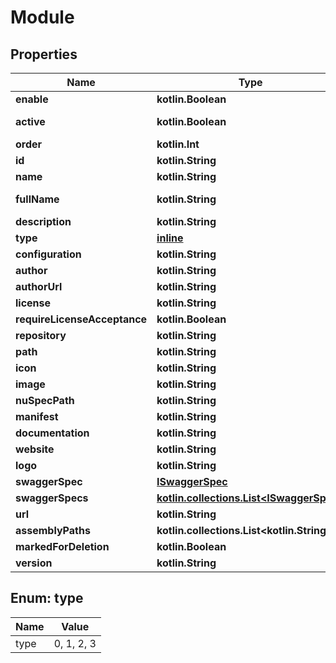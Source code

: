 
# Module

## Properties
| Name | Type | Description | Notes |
| ------------ | ------------- | ------------- | ------------- |
| **enable** | **kotlin.Boolean** |  |  [optional] |
| **active** | **kotlin.Boolean** |  |  [optional] [readonly] |
| **order** | **kotlin.Int** |  |  [optional] |
| **id** | **kotlin.String** |  |  [optional] |
| **name** | **kotlin.String** |  |  [optional] |
| **fullName** | **kotlin.String** |  |  [optional] [readonly] |
| **description** | **kotlin.String** |  |  [optional] |
| **type** | [**inline**](#Type) |  |  [optional] |
| **configuration** | **kotlin.String** |  |  [optional] |
| **author** | **kotlin.String** |  |  [optional] |
| **authorUrl** | **kotlin.String** |  |  [optional] |
| **license** | **kotlin.String** |  |  [optional] |
| **requireLicenseAcceptance** | **kotlin.Boolean** |  |  [optional] |
| **repository** | **kotlin.String** |  |  [optional] |
| **path** | **kotlin.String** |  |  [optional] |
| **icon** | **kotlin.String** |  |  [optional] |
| **image** | **kotlin.String** |  |  [optional] |
| **nuSpecPath** | **kotlin.String** |  |  [optional] |
| **manifest** | **kotlin.String** |  |  [optional] |
| **documentation** | **kotlin.String** |  |  [optional] |
| **website** | **kotlin.String** |  |  [optional] |
| **logo** | **kotlin.String** |  |  [optional] |
| **swaggerSpec** | [**ISwaggerSpec**](ISwaggerSpec.md) |  |  [optional] |
| **swaggerSpecs** | [**kotlin.collections.List&lt;ISwaggerSpec&gt;**](ISwaggerSpec.md) |  |  [optional] |
| **url** | **kotlin.String** |  |  [optional] |
| **assemblyPaths** | **kotlin.collections.List&lt;kotlin.String&gt;** |  |  [optional] |
| **markedForDeletion** | **kotlin.Boolean** |  |  [optional] |
| **version** | **kotlin.String** |  |  [optional] |


<a id="Type"></a>
## Enum: type
| Name | Value |
| ---- | ----- |
| type | 0, 1, 2, 3 |



